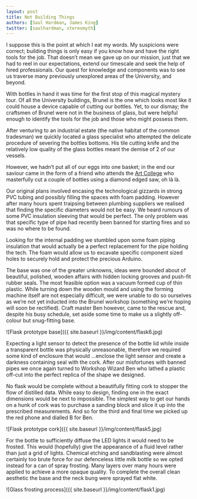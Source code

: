 ```yaml
---
layout: post
title: Not Building Things
authors: [Saul Hardman, James King]
twitter: [saulhardman, stereomyth]
---
```


I suppose this is the point at which I eat my words. My suspicions were correct; building things is only easy if you know how and have the right tools for the job. That doesn’t mean we gave up on our mission, just that we had to reel in our expectations, extend our timescale and seek the help of hired professionals. Our quest for knowledge and components was to see us traverse many previously unexplored areas of the University, and beyond.

With bottles in hand it was time for the first stop of this magical mystery tour. Of all the University buildings, Brunel is the one which looks most like it could house a device capable of cutting our bottles. Yet, to our dismay; the craftsmen of Brunel were not in the business of glass, but were helpful enough to identify the tools for the job and those who might possess them. 

After venturing to an industrial estate (the native habitat of the common tradesman) we quickly located a glass specialist who attempted the delicate procedure of severing the bottles bottoms. His tile cutting knife and the relatively low quality of the glass bottles meant the demise of 2 of our vessels.

However, we hadn’t put all of our eggs into one basket; in the end our saviour came in the form of a friend who attends the [Art College](http://www.plymouthart.ac.uk/) who masterfully cut a couple of bottles using a diamond edged saw, oh là là.

Our original plans	 involved encasing the technological gizzards in strong PVC tubing and possibly filling the spaces with foam padding. However after many hours spent traipsing between plumbing suppliers we realised that finding the specific diameters would not be easy. We heard rumours of some PVC insulation sleeving that would be perfect. The only problem was that specific type of pipe had recently been banned for starting fires and so was no where to be found.

Looking for the internal padding we stumbled upon some foam piping insulation that would actually be a perfect replacement for the pipe holding the tech. The foam would allow us to excavate specific component sized holes to securely hold and protect the precious Arduino. 

The base was one of the greater unknowns, ideas were bounded about of beautiful, polished, wooden affairs with hidden locking grooves and push-fit rubber seals. The most feasible option was a vacuum formed cup of thin plastic. While turning down the wooden mould and using the forming machine itself are not especially difficult, we were unable to do so ourselves as we’re not yet inducted into the Brunel workshop (something we’re hoping will soon be rectified). Craft master Ben however, came to the rescue and, despite his busy schedule, set aside some time to make us a slightly off-colour but snug-fitting base.

![Flask prototype base]({{ site.baseurl }}/img/content/flask6.jpg)

Expecting a light sensor to detect the presence of the bottle lid while inside a transparent bottle was physically unreasonable, therefore we required some kind of enclosure that would …enclose the light sensor and create a darkness containing seal with the cork. After our misfortunes with banned pipes we once again turned to Workshop Wizard Ben who lathed a plastic off-cut into the perfect replica of the shape we designed. 

No flask would be complete without a beautifully fitting cork to stopper the flow of distilled data. While easy to design, finding one in the exact dimensions would be next to impossible.  The simplest way to get our hands on a hunk of cork was to purchase a sanding block and slice it up into the prescribed measurements. And so for the third and final time we picked up the red phone and dialled B for Ben.

![Flask prototype cork]({{ site.baseurl }}/img/content/flask5.jpg)

For the bottle to sufficiently diffuse the LED lights it would need to be frosted. This would (hopefully) give the appearance of a fluid level rather than just a grid of lights. Chemical etching and sandblasting were almost certainly too brute force for our defenceless little milk bottle so we opted instead for a can of spray frosting. Many layers over many hours were applied to achieve a more opaque quality. To complete the overall clean aesthetic the base and the neck bung were sprayed flat white.

![Glass frosting process]({{ site.baseurl }}/img/content/flask1.jpg)